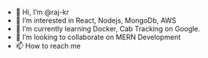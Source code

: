 - 👋 Hi, I’m @raj-kr
- 👀 I’m interested in React, Nodejs, MongoDb, AWS
- 🌱 I’m currently learning Docker, Cab Tracking on Google.
- 💞️ I’m looking to collaborate on MERN Development
- 📫 How to reach me 

<!---
raj-kr/raj-kr is a ✨ special ✨ repository because its `README.md` (this file) appears on your GitHub profile.
You can click the Preview link to take a look at your changes.
--->
